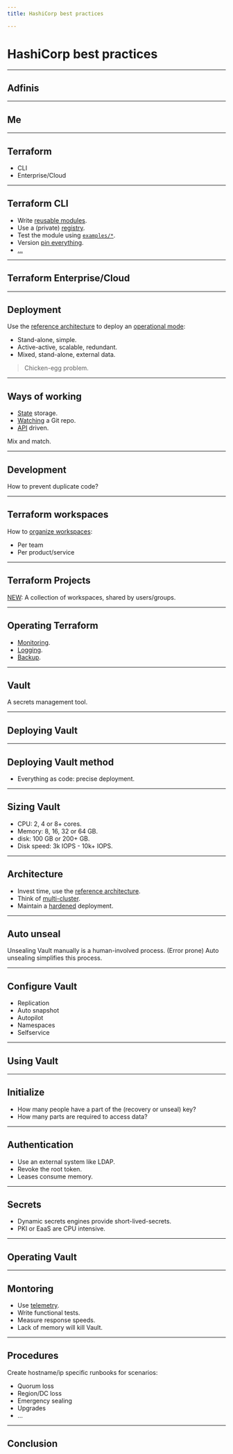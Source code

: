 ```yaml
---
title: HashiCorp best practices

---
```


# HashiCorp best practices

---

## Adfinis

----

## Me

---

## Terraform

- CLI
- Enterprise/Cloud

----

## Terraform CLI

- Write [reusable modules](https://registry.terraform.io/modules/robertdebock/vault/aws/latest).
- Use a (private) [registry](https://registry.terraform.io).
- Test the module using [`examples/*`](https://github.com/robertdebock/terraform-aws-vault/tree/master/examples).
- Version [pin everything](https://github.com/robertdebock/terraform-aws-vault/blob/master/versions.tf).
- [...](https://robertdebock.nl/learn-terraform/ADVANCED/best-practices)

----

## Terraform Enterprise/Cloud

----

## Deployment

Use the [reference architecture](https://developer.hashicorp.com/terraform/enterprise/reference-architecture) to deploy an [operational mode](https://developer.hashicorp.com/terraform/enterprise/operational-modes#operational-modes):

- Stand-alone, simple.
- Active-active, scalable, redundant.
- Mixed, stand-alone, external data.

> Chicken-egg problem.

----

## Ways of working

- [State](https://developer.hashicorp.com/terraform/language/settings/backends/configuration) storage.
- [Watching](https://developer.hashicorp.com/terraform/cloud-docs/vcs) a Git repo.
- [API](https://developer.hashicorp.com/terraform/enterprise/api-docs) driven.

Mix and match.

----

## Development

How to prevent duplicate code?

----

## Terraform workspaces

How to [organize workspaces](https://robertdebock.nl/learn-terraform/ADVANCED/terraform-cloud-workspace-design.html):

- Per team
- Per product/service

----

## Terraform Projects

[NEW](https://www.hashicorp.com/blog/terraform-cloud-adds-projects-to-organize-workspaces-at-scale): A collection of workspaces, shared by users/groups.

----

## Operating Terraform

- [Monitoring](https://developer.hashicorp.com/terraform/enterprise/admin/infrastructure/monitoring).
- [Logging](https://developer.hashicorp.com/terraform/enterprise/admin/infrastructure/logging).
- [Backup](https://developer.hashicorp.com/terraform/enterprise/admin/infrastructure/backup-restore).

---

## Vault

A secrets management tool.

----

## Deploying Vault

----

## Deploying Vault method

- Everything as code: precise deployment.

----

## Sizing Vault

- CPU: 2, 4 or 8+ cores.
- Memory: 8, 16, 32 or 64 GB.
- disk: 100 GB or 200+ GB.
- Disk speed: 3k IOPS - 10k+ IOPS.

----

## Architecture

- Invest time, use the [reference architecture](https://developer.hashicorp.com/vault/tutorials/day-one-raft/raft-reference-architecture).
- Think of [multi-cluster](https://developer.hashicorp.com/vault/tutorials/day-one-raft/multi-cluster-architecture).
- Maintain a [hardened](https://developer.hashicorp.com/vault/tutorials/day-one-raft/production-hardening) deployment.

----

## Auto unseal

Unsealing Vault manually is a human-involved process. (Error prone) Auto unsealing simplifies this process.

----

## Configure Vault

- Replication
- Auto snapshot
- Autopilot
- Namespaces
- Selfservice

----

## Using Vault

----

## Initialize

- How many people have a part of the (recovery or unseal) key?
- How many parts are required to access data?

----

## Authentication

- Use an external system like LDAP.
- Revoke the root token.
- Leases consume memory.

----

## Secrets

- Dynamic secrets engines provide short-lived-secrets.
- PKI or EaaS are CPU intensive.

----

## Operating Vault

----

## Montoring

- Use [telemetry](https://developer.hashicorp.com/vault/tutorials/monitoring/monitor-telemetry-grafana-prometheus).
- Write functional tests.
- Measure response speeds.
- Lack of memory will kill Vault.

----

## Procedures

Create hostname/ip specific runbooks for scenarios:

- Quorum loss
- Region/DC loss
- Emergency sealing
- Upgrades
- ...

---

## Conclusion
